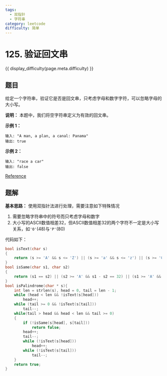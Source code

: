 ```yaml
---
tags:
  - 双指针
  - 字符串
category: leetcode
difficulty: 简单
---
```


# 125. 验证回文串

{{ display_difficulty(page.meta.difficulty) }}

## 题目

给定一个字符串，验证它是否是回文串，只考虑字母和数字字符，可以忽略字母的大小写。

**说明：** 本题中，我们将空字符串定义为有效的回文串。

**示例 1：**

```
输入: "A man, a plan, a canal: Panama"
输出: true
```

**示例 2：**

```
输入: "race a car"
输出: false
```

[Reference](https://leetcode-cn.com/problems/valid-palindrome)

## 题解

**基本思路：** 使用双指针法进行处理，需要注意如下特殊情况

1. 需要忽略字符串中的符号而只考虑字母和数字
2. 大小写的ASCII数值相差32，但ASCII数值相差32的两个字符不一定是大小写关系，如`'0'`(48)与`'P'`(80)

代码如下：

```c
bool isText(char s)
{
    return (s >= 'A' && s <= 'Z') || (s >= 'a' && s <= 'z') || (s >= '0' && s <= '9');
}
bool isSame(char s1, char s2)
{
    return (s1 == s2) || (s2 >= 'A' && s1 - s2 == 32) || (s1 >= 'A' && s2 - s1 == 32);
}
bool isPalindrome(char * s){
    int len = strlen(s), head = 0, tail = len - 1;
    while (head < len && !isText(s[head]))
        head++;
    while (tail >= 0 && !isText(s[tail]))
        tail--;
    while(tail > head && head < len && tail >= 0)
    {
        if (!isSame(s[head], s[tail]))
            return false;
        head++;
        tail--;
        while (!isText(s[head]))
            head++;
        while (!isText(s[tail]))
            tail--;
    }
    return true;
}
```